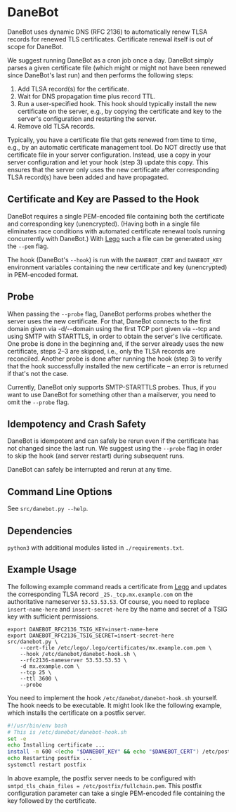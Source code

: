 # DaneBot

DaneBot uses dynamic DNS (RFC 2136) to automatically renew TLSA records for renewed TLS
certificates.
Certificate renewal itself is out of scope for DaneBot.

We suggest running DaneBot as a cron job once a day.
DaneBot simply parses a given certificate file (which might or might not have been
renewed since DaneBot's last run) and then performs the following steps:

1. Add TLSA record(s) for the certificate.
2. Wait for DNS propagation time plus record TTL.
3. Run a user-specified hook. This hook should typically install the new certificate on
   the server, e.g., by copying the certificate and key to the server's configuration
   and restarting the server.
4. Remove old TLSA records.

Typically, you have a certificate file that gets renewed from time to time, e.g., by an
automatic certificate management tool.
Do NOT directly use that certificate file in your server configuration.
Instead, use a copy in your server configuration and let your hook (step 3) update this
copy.
This ensures that the server only uses the new certificate after corresponding TLSA
record(s) have been added and have propagated.

## Certificate and Key are Passed to the Hook

DaneBot requires a single PEM-encoded file containing both the certificate and
corresponding key (unencrypted).
(Having both in a single file eliminates race conditions with automated certificate
renewal tools running concurrently with DaneBot.)
With [Lego](https://github.com/go-acme/lego) such a file can be generated using the
`--pem` flag.

The hook (DaneBot's `--hook`) is run with the `DANEBOT_CERT` and `DANEBOT_KEY`
environment variables containing the new certificate and key (unencrypted) in
PEM-encoded format.

## Probe

When passing the `--probe` flag, DaneBot performs probes whether the server uses the new
certificate.
For that, DaneBot connects to the first domain given via -d/--domain using the first TCP
port given via --tcp and using SMTP with STARTTLS, in order to obtain the server's live
certificate.
One probe is done in the beginning and, if the server already uses the new certificate,
steps 2–3 are skipped, i.e., only the TLSA records are reconciled.
Another probe is done after running the hook (step 3) to verify that the hook
successfully installed the new certificate – an error is returned if that's not the
case.

Currently, DaneBot only supports SMTP-STARTTLS probes.
Thus, if you want to use DaneBot for something other than a mailserver, you need to omit
the `--probe` flag.

## Idempotency and Crash Safety

DaneBot is idempotent and can safely be rerun even if the certificate has not changed
since the last run.
We suggest using the `--probe` flag in order to skip the hook (and server restart)
during subsequent runs.

DaneBot can safely be interrupted and rerun at any time.

## Command Line Options

See `src/danebot.py --help`.

## Dependencies

`python3` with additional modules listed in `./requirements.txt`.

## Example Usage

The following example command reads a certificate from
[Lego](https://github.com/go-acme/lego) and updates the corresponding TLSA record
`_25._tcp.mx.example.com` on the authoritative nameserver `53.53.53.53`.
Of course, you need to replace `insert-name-here` and `insert-secret-here` by the name
and secret of a TSIG key with sufficient permissions.

```shell
export DANEBOT_RFC2136_TSIG_KEY=insert-name-here
export DANEBOT_RFC2136_TSIG_SECRET=insert-secret-here
src/danebot.py \
    --cert-file /etc/lego/.lego/certificates/mx.example.com.pem \
    --hook /etc/danebot/danebot-hook.sh \
    --rfc2136-nameserver 53.53.53.53 \
    -d mx.example.com \
    --tcp 25 \
    --ttl 3600 \
    --probe
```

You need to implement the hook `/etc/danebot/danebot-hook.sh` yourself.
The hook needs to be executable.
It might look like the following example, which installs the certificate on a postfix
server.

```bash
#!/usr/bin/env bash
# This is /etc/danebot/danebot-hook.sh
set -e
echo Installing certificate ...
install -m 600 <(echo "$DANEBOT_KEY" && echo "$DANEBOT_CERT") /etc/postfix/fullchain.pem
echo Restarting postfix ...
systemctl restart postfix
```

In above example, the postfix server needs to be configured with
`smtpd_tls_chain_files = /etc/postfix/fullchain.pem`.
This postfix configuration parameter can take a single PEM-encoded file containing the
key followed by the certificate.
